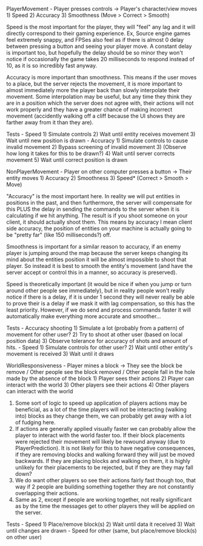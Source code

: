 PlayerMovement - Player presses controls -> Player's character/view moves
	1) Speed
	2) Accuracy
	3) Smoothness
(Move > Correct > Smooth)

Speed is the most important for the player, they will "feel" any lag and it will directly correspond to their gaming experience. Ex, Source engine games feel extremely snappy, and FPSes also feel as if there is almost 0 delay between pressing a button and seeing your player move. A constant delay is important too, but hopefully the delay should be so minor they won't notice if occasionally the game takes 20 milliseconds to respond instead of 10, as it is so incredibly fast anyway.

Accuracy is more important than smoothness. This means if the user moves to a place, but the server rejects the movement, it is more important to almost immediately more the player back than slowly interpolate their movement. Some interpolation may be useful, but any time they think they are in a position which the server does not agree with, their actions will not work properly and they have a greater chance of making incorrect movement (accidently walking off a cliff because the UI shows they are farther away from it than they are).

Tests
	- Speed
		1) Simulate controls
		2) Wait until entity receives movement
		3) Wait until new position is drawn
	- Accuracy
		1) Simulate controls to cause invalid movement
		2) Bypass screening of invalid movement
		3) (Observe how long it takes for this to be drawn?)
		4) Wait until server corrects movement
		5) Wait until correct position is drawn

NonPlayerMovement - Player on other computer presses a button -> Their entity moves
	1) Accuracy
	2) Smoothness
	3) Speed*
(Correct > Smooth > Move)

"Accuracy" is the most important here. In reality we will put entities in positions in the past, and then furthermore, the server will compensate for this PLUS the delay in sending the commands to the server when it is calculating if we hit anything. The result is if you shoot someone on your client, it should actually shoot them. This means by accuracy I mean client side accuracy, the position of entities on your machine is actually going to be "pretty far" (like 150 milliseconds?) off.

Smoothness is important for a similar reason to accuracy, if an enemy player is jumping around the map because the server keeps changing its mind about the entities position it will be almost impossible to shoot that player. So instead it is best to smooth the entity's movement (and have the server accept or control this in a manner, so accuracy is preserved).

Speed is theoretically important (it would be nice if when you jump or turn around other people see immediately), but in reality people won't really notice if there is a delay, if it is under 1 second they will never really be able to prove their is a delay if we mask it with lag compensation, so this has the least priority. However, if we do send and process commands faster it will automatically make everything more accurate and smoother...

Tests
	- Accuracy shooting
		1) Simulate a lot (probably from a pattern) of movement for other user?
		2) Try to shoot at other user (based on local position data)
		3) Observe tolerance for accuracy of shots and amount of hits.
	- Speed
		1) Simulate controls for other user?
		2) Wait until other entity's movement is received
		3) Wait until it draws

WorldResponsiveness - Player mines a block -> They see the block be remove / Other people see the block removed / Other people fall in the hole made by the absence of the block
	1) Player sees their actions
	2) Player can interact with the world
	3) Other players see their actions
	4) Other players can interact with the world

1) Some sort of logic to speed up application of players actions may be beneficial, as a lot of the time players will not be interacting (walking into) blocks as they change them, we can probably get away with a lot of fudging here.
2) If actions are generally applied visually faster we can probably allow the player to interact with the world faster too. If their block placements were rejected their movement will likely be rewound anyway (due to PlayerPrediction). It is not likely for this to have negative consequences, if they are removing blocks and walking forward they will just be moved backwards. If they are placing blocks and walking on them, it is highly unlikely for their placements to be rejected, but if they are they may fall down?
3) We do want other players so see their actions fairly fast though too, that way if 2 people are building something together they are not constantly overlapping their actions.
3) Same as 2, except if people are working together, not really significant as by the time the messages get to other players they will be applied on the server.

Tests
	- Speed
		1) Place/remove block(s)
		2) Wait until data it received
		3) Wait until changes are drawn
	- Speed for other (same, but place/remove block(s) on other user)